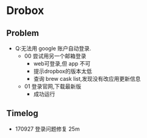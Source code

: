 # Drobox

## Problem

- Q:无法用 google 账户自动登录.
    + 00 尝试用另一个邮箱登录
        * web可登录,但 app 不可
        * 提示dropbox的版本太低
        * 查询 brew cask list,发现没有改应用更新信息
    + 01 登录官网,下载最新版
        * 成功运行

## Timelog

- 170927 登录问题修复 25m